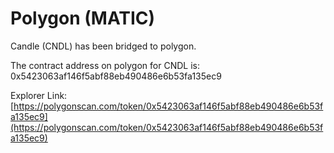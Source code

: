 # Polygon (MATIC)

Candle (CNDL) has been bridged to polygon.&#x20;

The contract address on polygon for CNDL is: 0x5423063af146f5abf88eb490486e6b53fa135ec9

Explorer Link: [https://polygonscan.com/token/0x5423063af146f5abf88eb490486e6b53fa135ec9](https://polygonscan.com/token/0x5423063af146f5abf88eb490486e6b53fa135ec9)

